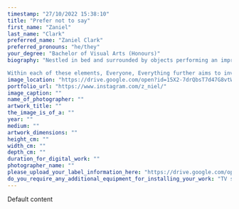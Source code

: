 ```yaml
---
timestamp: "27/10/2022 15:38:10"
title: "Prefer not to say"
first_name: "Zaniel"
last_name: "Clark"
preferred_name: "Zaniel Clark"
preferred_pronouns: "he/they"
your_degree: "Bachelor of Visual Arts (Honours)"
biography: "Nestled in bed and surrounded by objects performing an improvised bedroom scene, I read from a stack of loose papers a prose poem of queer reckoning and confession. In Everyone, Everything: Queer confession and coming out aesthetics, queer confession —particularly the act of coming out —is understood through processes of performance, writing, and documentary. I borrow from Foucault’s definition of the confession as inherently about power relationships, that being the disparities of control between the one confessing and the other, acting both as interlocuter and, critically, as ultimate authority. By this definition, Everyone, Everything is able to play all roles in the act of confession: the performance as the act itself; the performer as its object; and the prose as its subject. Together these elements explore how coming out as the self-disclosure of identity could, even within these power relationships, produce in itself effects of liberation or emancipation.

Within each of these elements, Everyone, Everything further aims to investigate ways in which coming out may be expressed both visually and textually. Whether through the symbolism of the bed and bedroom aesthetics, or in the stream-of-consciousness presented in the writing, the work begins to question what an aesthetics of coming out could look like."
image_location: "https://drive.google.com/open?id=15X2-7drQbsT7d47G8vtW413uNyKTelPo"
portfolio_url: "https://www.instagram.com/z_niel/"
image_caption: ""
name_of_photographer: ""
artwork_title: ""
the_image_is_of_a: ""
year: ""
medium: ""
artwork_dimensions: ""
height_cm: ""
width_cm: ""
depth_cm: ""
duration_for_digital_work: ""
photographer_name: ""
please_upload_your_label_information_here: "https://drive.google.com/open?id=1kwk_Ako9RwziLQHLiO6FF76oxuwMuOEL"
do_you_require_any_additional_equipment_for_installing_your_work: "TV screen, Power outlet"
---
```


Default content
